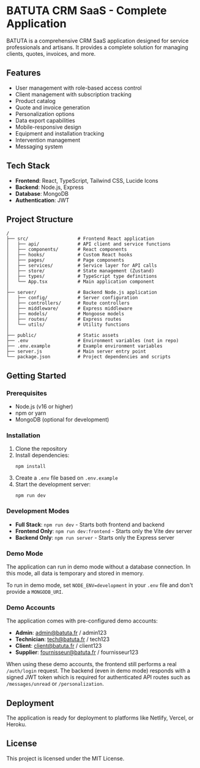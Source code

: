 # BATUTA CRM SaaS - Complete Application

BATUTA is a comprehensive CRM SaaS application designed for service professionals and artisans. It provides a complete solution for managing clients, quotes, invoices, and more.

## Features

- User management with role-based access control
- Client management with subscription tracking
- Product catalog
- Quote and invoice generation
- Personalization options
- Data export capabilities
- Mobile-responsive design
- Equipment and installation tracking
- Intervention management
- Messaging system

## Tech Stack

- **Frontend**: React, TypeScript, Tailwind CSS, Lucide Icons
- **Backend**: Node.js, Express
- **Database**: MongoDB
- **Authentication**: JWT

## Project Structure

```
/
├── src/                  # Frontend React application
│   ├── api/              # API client and service functions
│   ├── components/       # React components
│   ├── hooks/            # Custom React hooks
│   ├── pages/            # Page components
│   ├── services/         # Service layer for API calls
│   ├── store/            # State management (Zustand)
│   ├── types/            # TypeScript type definitions
│   └── App.tsx           # Main application component
│
├── server/               # Backend Node.js application
│   ├── config/           # Server configuration
│   ├── controllers/      # Route controllers
│   ├── middleware/       # Express middleware
│   ├── models/           # Mongoose models
│   ├── routes/           # Express routes
│   └── utils/            # Utility functions
│
├── public/               # Static assets
├── .env                  # Environment variables (not in repo)
├── .env.example          # Example environment variables
├── server.js             # Main server entry point
└── package.json          # Project dependencies and scripts
```

## Getting Started

### Prerequisites

- Node.js (v16 or higher)
- npm or yarn
- MongoDB (optional for development)

### Installation

1. Clone the repository
2. Install dependencies:
   ```
   npm install
   ```
3. Create a `.env` file based on `.env.example`
4. Start the development server:
   ```
   npm run dev
   ```

### Development Modes

- **Full Stack**: `npm run dev` - Starts both frontend and backend
- **Frontend Only**: `npm run dev:frontend` - Starts only the Vite dev server
- **Backend Only**: `npm run server` - Starts only the Express server

### Demo Mode

The application can run in demo mode without a database connection. In this mode, all data is temporary and stored in memory.

To run in demo mode, set `NODE_ENV=development` in your `.env` file and don't provide a `MONGODB_URI`.

### Demo Accounts

The application comes with pre-configured demo accounts:

- **Admin**: admin@batuta.fr / admin123
- **Technician**: tech@batuta.fr / tech123
- **Client**: client@batuta.fr / client123
- **Supplier**: fournisseur@batuta.fr / fournisseur123

When using these demo accounts, the frontend still performs a real
`/auth/login` request. The backend (even in demo mode) responds with a
signed JWT token which is required for authenticated API routes such as
`/messages/unread` or `/personalization`.


## Deployment

The application is ready for deployment to platforms like Netlify, Vercel, or Heroku.

## License

This project is licensed under the MIT License.
